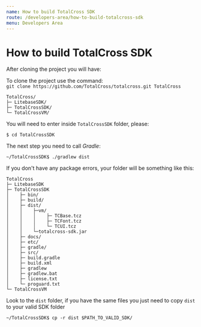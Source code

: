 ```yaml
---
name: How to build TotalCross SDK
route: /developers-area/how-to-build-totalcross-sdk
menu: Developers Area
---
```


# How to build TotalCross SDK

After cloning the project you will have:

<!-- {% hint style="success" %} -->

To clone the project use the command:  
`git clone https://github.com/TotalCross/totalcross.git TotalCross`

<!-- {% endhint %} -->

```text
TotalCross/
├─ LitebaseSDK/
├─ TotalCrossSDK/
└─ TotalCrossVM/
```

You will need to enter inside `TotalCrossSDK` folder, please:

```text
$ cd TotalCrossSDK
```

The next step you need to call _Gradle_:

```text
~/TotalCrossSDK$ ./gradlew dist
```

If you don't have any package errors, your folder will be something like this:

```text
TotalCross
├─ LitebaseSDK
├─ TotalCrossSDK
│    ├─ bin/
│    ├─ build/
│    ├─ dist/
│    │    ├─vm/
│    │    │    ├─ TCBase.tcz
│    │    │    ├─ TCFont.tcz
│    │    │    └─ TCUI.tcz
│    │    └─totalcross-sdk.jar
│    ├─ docs/
│    ├─ etc/
│    ├─ gradle/
│    ├─ src/
│    ├─ build.gradle
│    ├─ build.xml
│    ├─ gradlew
│    ├─ gradlew.bat
│    ├─ license.txt
│    └─ proguard.txt
└─ TotalCrossVM
```

Look to the `dist` folder, if you have the same files you just need to copy `dist` to your valid SDK folder

```text
~/TotalCrossSDK$ cp -r dist $PATH_TO_VALID_SDK/
```
